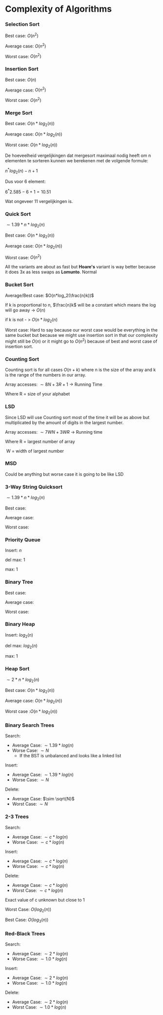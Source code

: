 # Complexity of Algorithms

### Selection Sort

Best case: $O(n^2)$

Average case: $O(n^2)$

Worst case: $O(n^2)$



### Insertion Sort

Best case: $O(n)$

Average case: $O(n^2)$

Worst case: $O(n^2)$



### Merge Sort

Best case: $O(n*log_2(n))$

Average case: $O(n*log_2(n))$

Worst case: $O(n*log_2(n))$

De hoeveelheid vergelijkingen dat mergesort maximaal nodig heeft om n elementen te sorteren kunnen we berekenen met de volgende formule:

$n^*log_2(n)-n+1$

Dus voor 6 element:

$6^*2.585-6+1 = 10.51$

Wat ongeveer 11 vergelijkingen is.



### Quick Sort

$\sim 1.39*n*log_2(n)$

Best case: $O(n*log_2(n))$

Average case: $O(n*log_2(n))$

Worst case: $O(n^2)$

All the variants are about as fast but **Hoare's** variant is way better because it does 3x as less swaps as **Lomunto**. Normal 



### Bucket Sort

Average/Best case: $O(n*log_2(\frac{n}k))$

If k is proportional to n, $\frac{n}k$ will be a constant which means the log will go away -> $O(n)$

if k is not - > $O(n*log_2(n)$

Worst case: Hard to say because our worst case would be everything in the same bucket but because we might use insertion sort in that our complexity might still be $O(n)$ or it might go to $O(n^2)$ because of best and worst case of insertion sort.



### Counting Sort

Counting sort is for all cases $O(n+k)$ where n is the size of the array and k is the range of the numbers in our array.

Array accesses: $\sim8N + 3R+1$ -> Running Time

Where R = size of your alphabet

### LSD

Since LSD will use Counting sort most of the time it will be as above but multiplicated by the amount of digits in the largest number.



Array accesses: $\sim7WN + 3WR$ -> Running time

Where R = largest number of array

​			W = width of largest number



### MSD

Could be anything but worse case it is going to be like LSD

### 

### 3-Way String Quicksort

$\sim1.39*n*log_2(n)$

Best case:

Average case:

Worst case:



### Priority Queue

Insert: $n$

del max: $1$

max: $1$

### Binary Tree

Best case:

Average case:

Worst case:



### Binary Heap

Insert: $log_2(n)$

del max: $log_2(n)$

max: $1$



### Heap Sort

$\sim2*n*log_2(n)$

Best case: $O(n*log_2(n))$

Average case: $O(n*log_2(n))$

Worst case :$O(n*log_2(n))$



### Binary Search Trees

Search:

- Average Case: $\sim 1.39*log(n)$
- Worse Case: $\sim N$
  - If the BST is unbalanced and looks like a linked list

Insert:

- Average Case: $\sim 1.39*log(n)$ 
- Worse Case:  $\sim N$

Delete:

- Average Case: $\sim \sqrt{N}$
- Worst Case: $\sim N$ 

### 2-3 Trees

Search:

- Average Case: $\sim c*log(n)$
- Worse Case: $\sim c*log(n)$

Insert:

- Average Case: $\sim c*log(n)$
- Worse Case:  $\sim c*log(n)$

Delete:

- Average Case: $\sim c*log(n)$
- Worst Case: $\sim c*log(n)$

Exact value of c unknown but close to 1

Worst Case: $O(log_2(n))$

Best Case: $O(log_3(n))$

### Red-Black Trees

Search:

- Average Case: $\sim 2*log(n)$
- Worse Case: $\sim 1.0*log(n)$

Insert:

- Average Case: $\sim 2*log(n)$
- Worse Case:  $\sim 1.0*log(n)$

Delete:

- Average Case: $\sim 2*log(n)$
- Worst Case: $\sim 1.0*log(n)$




